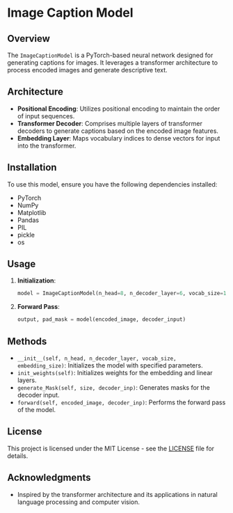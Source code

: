 # Image Caption Model

## Overview
The `ImageCaptionModel` is a PyTorch-based neural network designed for generating captions for images. It leverages a transformer architecture to process encoded images and generate descriptive text.

## Architecture
- **Positional Encoding**: Utilizes positional encoding to maintain the order of input sequences.
- **Transformer Decoder**: Comprises multiple layers of transformer decoders to generate captions based on the encoded image features.
- **Embedding Layer**: Maps vocabulary indices to dense vectors for input into the transformer.

## Installation
To use this model, ensure you have the following dependencies installed:
- PyTorch
- NumPy
- Matplotlib
- Pandas
- PIL
- pickle
- os
  
## Usage
1. **Initialization**:
   ```python
   model = ImageCaptionModel(n_head=8, n_decoder_layer=6, vocab_size=10000, embedding_size=512)
   ```

2. **Forward Pass**:
   ```python
   output, pad_mask = model(encoded_image, decoder_input)
   ```

## Methods
- `__init__(self, n_head, n_decoder_layer, vocab_size, embedding_size)`: Initializes the model with specified parameters.
- `init_weights(self)`: Initializes weights for the embedding and linear layers.
- `generate_Mask(self, size, decoder_inp)`: Generates masks for the decoder input.
- `forward(self, encoded_image, decoder_inp)`: Performs the forward pass of the model.

## License
This project is licensed under the MIT License - see the [LICENSE](LICENSE) file for details.

## Acknowledgments
- Inspired by the transformer architecture and its applications in natural language processing and computer vision.
